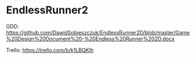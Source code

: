 # EndlessRunner2

GDD: https://github.com/DawidSobieszczuk/EndlessRunner2D/blob/master/Game%20Design%20Document%20-%20Endless%20Runner%202D.docx

Trello: https://trello.com/b/k1LBQKIh
